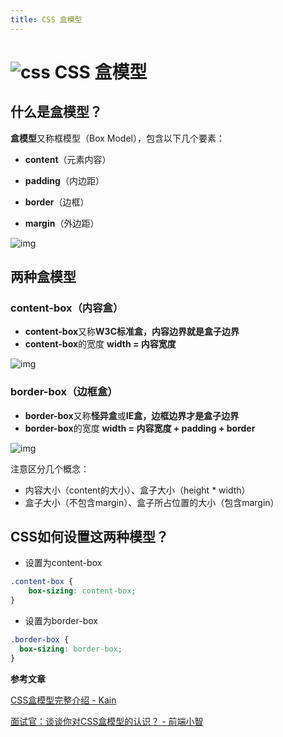 ```yaml
---
title: CSS 盒模型
---
```


# ![css](https://zhuye-1308301598.file.myqcloud.com/icons/css.png) CSS 盒模型


##  什么是盒模型？



**盒模型**又称框模型（Box Model），包含以下几个要素：



- **content**（元素内容）
- **padding**（内边距）

- **border**（边框）
- **margin**（外边距）



![img](https://zhuye-1308301598.file.myqcloud.com/markdown/1582105585020-d4cfcabe-697a-4171-a9af-e1b1822bc944.png)

## 两种盒模型

### content-box（内容盒）

- **content-box**又称**W3C标准盒，内容边界就是盒子边界**
- **content-box**的宽度 **width = 内容宽度**



![img](https://zhuye-1308301598.file.myqcloud.com/markdown/1582105914115-aa4d5f14-c4ab-4835-b68e-dd84f06a52a1.png)



### border-box（边框盒）

- **border-box**又称**怪异盒**或**IE盒，边框边界才是盒子边界**
- **border-box**的宽度 **width = 内容宽度 + padding + border**



![img](https://zhuye-1308301598.file.myqcloud.com/markdown/1582105882873-6d08dcb9-2596-401f-8821-cffd41f8d5c9.png)



注意区分几个概念：

- 内容大小（content的大小）、盒子大小（height * width）
- 盒子大小（不包含margin）、盒子所占位置的大小（包含margin）



## CSS如何设置这两种模型？

- 设置为content-box



```css
.content-box {
	box-sizing: content-box;
}
```



- 设置为border-box



```css
.border-box {
  box-sizing: border-box;
}
```


**参考文章**

[CSS盒模型完整介绍 - Kain](https://segmentfault.com/a/1190000013069516)

[面试官：谈谈你对CSS盒模型的认识？ - 前端小智](https://segmentfault.com/a/1190000015235886)